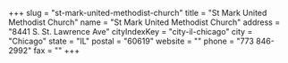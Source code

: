 +++
slug = "st-mark-united-methodist-church"
title = "St Mark United Methodist Church"
name = "St Mark United Methodist Church"
address = "8441 S. St. Lawrence Ave"
cityIndexKey = "city-il-chicago"
city = "Chicago"
state = "IL"
postal = "60619"
website = ""
phone = "773 846-2992"
fax = ""
+++
